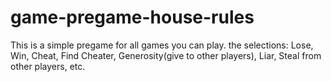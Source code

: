 # game-pregame-house-rules
This is a simple pregame for all games you can play. the selections: Lose, Win, Cheat, Find Cheater, Generosity(give to other players), Liar, Steal from other players, etc.
